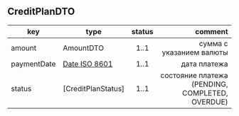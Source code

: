 ## CreditPlanDTO

key | type | status | comment
--- | ---- | :----: | ---:
amount | AmountDTO | 1..1 | сумма с указанием валюты
paymentDate | [Date ISO 8601](https://ru.wikipedia.org/wiki/ISO_8601) | 1..1 | дата платежа
status | [CreditPlanStatus] | 1..1 | состояние платежа (PENDING, COMPLETED, OVERDUE)